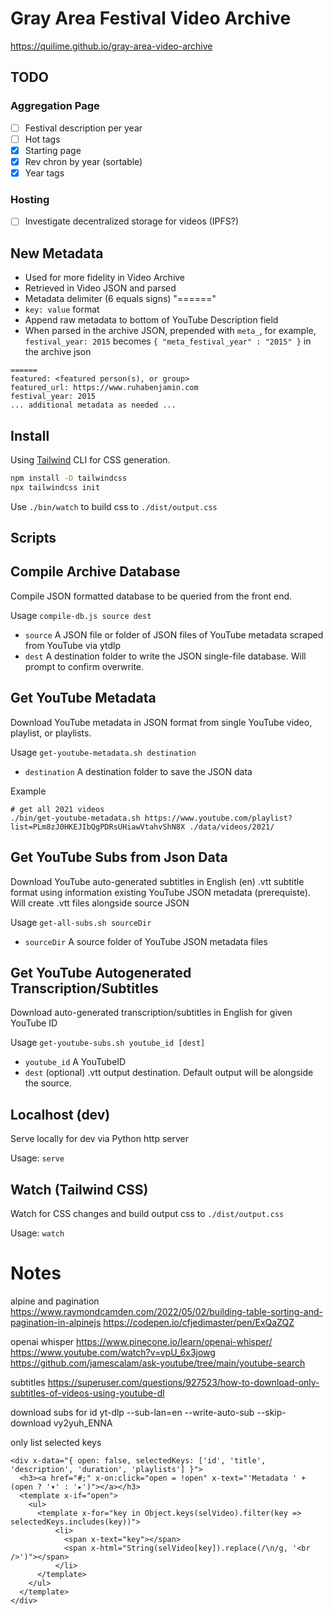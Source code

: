 # Gray Area Festival Video Archive

https://quilime.github.io/gray-area-video-archive


## TODO

### Aggregation Page

  - [ ] Festival description per year
  - [ ] Hot tags
  - [x] Starting page
  - [x] Rev chron by year (sortable)
  - [x] Year tags

### Hosting

  - [ ] Investigate decentralized storage for videos (IPFS?)

## New Metadata

  - Used for more fidelity in Video Archive
  - Retrieved in Video JSON and parsed
  - Metadata delimiter (6 equals signs) "======"
  - `key: value` format
  - Append raw metadata to bottom of YouTube Description field
  - When parsed in the archive JSON, prepended with `meta_`, for example, `festival_year: 2015` becomes `{ "meta_festival_year" : "2015" }` in the archive json

```
======
featured: <featured person(s), or group>
featured_url: https://www.ruhabenjamin.com
festival_year: 2015
... additional metadata as needed ...
```

## Install

Using [Tailwind](https://tailwindcss.com/) CLI for CSS generation.

```bash
npm install -D tailwindcss
npx tailwindcss init
```

Use `./bin/watch` to build css to `./dist/output.css`



## Scripts

## Compile Archive Database

Compile JSON formatted database to be queried from the front end.

Usage `compile-db.js source dest`

- `source` A JSON file or folder of JSON files of YouTube metadata scraped from YouTube via ytdlp
- `dest` A destination folder to write the JSON single-file database. Will prompt to confirm overwrite.


## Get YouTube Metadata

Download YouTube metadata in JSON format from single YouTube video, playlist, or playlists.

Usage `get-youtube-metadata.sh destination`

- `destination` A destination folder to save the JSON data

Example
```
# get all 2021 videos
./bin/get-youtube-metadata.sh https://www.youtube.com/playlist?list=PLm8zJ0HKEJIbQgPDRsUHiawVtahvShN8X ./data/videos/2021/
```

## Get YouTube Subs from Json Data

Download YouTube auto-generated subtitles in English (en) .vtt subtitle format using information existing YouTube JSON metadata (prerequiste). Will create .vtt files alongside source JSON

Usage `get-all-subs.sh sourceDir`

- `sourceDir` A source folder of YouTube JSON metadata files


## Get YouTube Autogenerated Transcription/Subtitles

Download auto-generated transcription/subtitles in English for given YouTube ID

Usage `get-youtube-subs.sh youtube_id [dest]`

- `youtube_id` A YouTubeID
- `dest` (optional) .vtt output destination. Default output will be alongside the source.


## Localhost (dev)

Serve locally for dev via Python http server

Usage: `serve`


## Watch (Tailwind CSS)

Watch for CSS changes and build output css to `./dist/output.css`

Usage: `watch`


# Notes

alpine and pagination
https://www.raymondcamden.com/2022/05/02/building-table-sorting-and-pagination-in-alpinejs
https://codepen.io/cfjedimaster/pen/ExQaZQZ

openai whisper
https://www.pinecone.io/learn/openai-whisper/
https://www.youtube.com/watch?v=vpU_6x3jowg
https://github.com/jamescalam/ask-youtube/tree/main/youtube-search

subtitles
https://superuser.com/questions/927523/how-to-download-only-subtitles-of-videos-using-youtube-dl

download subs for id
yt-dlp --sub-lan=en --write-auto-sub --skip-download vy2yuh_ENNA


only list selected keys

    <div x-data="{ open: false, selectedKeys: ['id', 'title', 'description', 'duration', 'playlists'] }">
      <h3><a href="#;" x-on:click="open = !open" x-text="'Metadata ' + (open ? '▾' : '▸')"></a></h3>
      <template x-if="open">
        <ul>
          <template x-for="key in Object.keys(selVideo).filter(key => selectedKeys.includes(key))">
              <li>
                <span x-text="key"></span>
                <span x-html="String(selVideo[key]).replace(/\n/g, '<br />')"></span>
              </li>
          </template>
        </ul>
      </template>
    </div>
